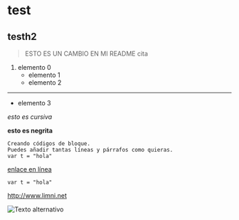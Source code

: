 # test
## testh2
>ESTO ES UN CAMBIO EN MI README
>cita

1. elemento 0
      - elemento 1
      - elemento 2
  
---

- elemento 3

*esto es cursiva*

**esto es negrita**


~~~
Creando códigos de bloque.
Puedes añadir tantas líneas y párrafos como quieras.  
var t = "hola"
~~~

[enlace en línea](http://www.limni.net "link cool")

`` var t = "hola" ``

<http://www.limni.net>

![Texto alternativo](https://www.google.com/search?q=imagenes+sao&rlz=1C1NDCM_enDO800DO800&sxsrf=ALeKk03f3681Rr7WJpCh_ISEYfGjII9eTw:1591233620739&tbm=isch&source=iu&ictx=1&fir=BNSHqM9lx_CK6M%253A%252CsnBxeqDrZr0EXM%252C_&vet=1&usg=AI4_-kSj7ZKYJL4aGm-7OD1vtVowc_neww&sa=X&ved=2ahUKEwi2tN-V_-bpAhWxhOAKHV4RCuUQ9QEwA3oECAoQIQ#imgrc=BNSHqM9lx_CK6M:)
